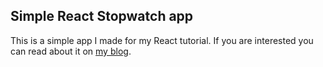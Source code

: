 ## Simple React Stopwatch app

This is a simple app I made for my React tutorial. If you are interested you can read about it on [my blog](https://blog.predovan.com/2017/02/25/How-to-create-a-simple-React-Stopwatch-app/).
